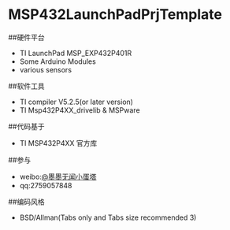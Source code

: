 # MSP432LaunchPadPrjTemplate
##硬件平台

* TI LaunchPad MSP_EXP432P401R
* Some Arduino Modules
* various sensors

##软件工具

* TI compiler V5.2.5(or later version)
* TI Msp432P4XX_drivelib & MSPware

##代码基于

* TI MSP432P4XX 官方库

##参与
* weibo:[@墨墨无闻小蛋塔](http://weibo.com/toycc2h)
* qq:2759057848

##编码风格
* BSD/Allman(Tabs only and Tabs size recommended 3)
